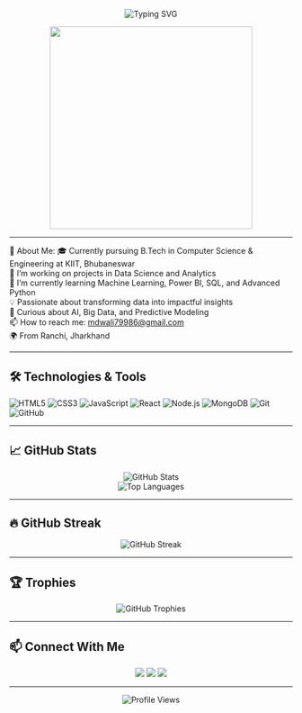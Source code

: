 <!-- Profile Header -->
<p align="center">
<img src="https://readme-typing-svg.demolab.com?font=Fira+Code&size=28&pause=1000&color=00C8FF&width=435&lines=Hi%2C+I'm+Mohammad+Wali;A+Passionate+Data+science+Enthusiast" alt="Typing SVG" />
</p>

<p align="center">
  <img src="https://media.giphy.com/media/qgQUggAC3Pfv687qPC/giphy.gif" width="360" />
</p>

---

 💫 About Me:
🎓 Currently pursuing B.Tech in Computer Science & Engineering at KIIT, Bhubaneswar<br>🔭 I’m working on projects in Data Science and Analytics<br>🌱 I’m currently learning Machine Learning, Power BI, SQL, and Advanced Python<br>💡 Passionate about transforming data into impactful insights<br>🧠 Curious about AI, Big Data, and Predictive Modeling<br>📫 How to reach me: mdwali79986@gmail.com<br>🌍 From Ranchi, Jharkhand


---

## 🛠 Technologies & Tools

![HTML5](https://img.shields.io/badge/HTML5-E34F26?style=flat-square&logo=html5&logoColor=white)
![CSS3](https://img.shields.io/badge/CSS3-1572B6?style=flat-square&logo=css3&logoColor=white)
![JavaScript](https://img.shields.io/badge/JavaScript-F7DF1E?style=flat-square&logo=javascript&logoColor=black)
![React](https://img.shields.io/badge/React-61DAFB?style=flat-square&logo=react&logoColor=black)
![Node.js](https://img.shields.io/badge/Node.js-339933?style=flat-square&logo=node.js&logoColor=white)
![MongoDB](https://img.shields.io/badge/MongoDB-4EA94B?style=flat-square&logo=mongodb&logoColor=white)
![Git](https://img.shields.io/badge/Git-F05032?style=flat-square&logo=git&logoColor=white)
![GitHub](https://img.shields.io/badge/GitHub-181717?style=flat-square&logo=github&logoColor=white)

---

## 📈 GitHub Stats

<p align="center">
  <img src="https://github-readme-stats.vercel.app/api?username=Mdwali79986&show_icons=true&theme=tokyonight" alt="GitHub Stats" />
  <br/>
  <img src="https://github-readme-stats.vercel.app/api/top-langs/?username=Mdwali79986&layout=compact&theme=tokyonight" alt="Top Languages" />
</p>

---

## 🔥 GitHub Streak

<p align="center">
  <img src="https://streak-stats.demolab.com?user=Mdwali79986&theme=tokyonight&hide_border=true&date_format=M%20j%5B%2C%20Y%5D" alt="GitHub Streak" />
</p>

---

## 🏆 Trophies

<p align="center">
  <img src="https://github-profile-trophy.vercel.app/?username=Mdwali79986&theme=monokai&no-frame=true&column=7" alt="GitHub Trophies" />
</p>

---

## 📫 Connect With Me

<p align="center">
  <a href="https://www.linkedin.com/in/mdwali79986/"><img src="https://img.shields.io/badge/LinkedIn-blue?style=for-the-badge&logo=linkedin&logoColor=white"/></a>
  <a href="mailto:mdwali79986@gmail.com"><img src="https://img.shields.io/badge/Gmail-D14836?style=for-the-badge&logo=gmail&logoColor=white"/></a>
  <a href="https://github.com/Mdwali79986"><img src="https://img.shields.io/badge/GitHub-100000?style=for-the-badge&logo=github&logoColor=white"/></a>
</p>

---

<p align="center">
  <img src="https://komarev.com/ghpvc/?username=Mdwali79986&label=Profile+Views&color=blue&style=flat-square" alt="Profile Views"/>
</p>


